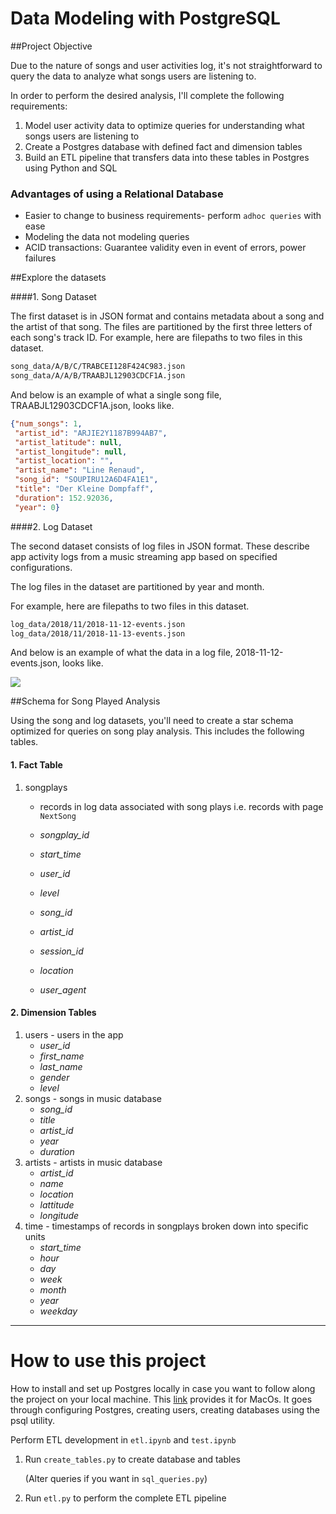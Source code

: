 # Data Modeling with PostgreSQL

##Project Objective

Due to the nature of songs and user activities log, it's not straightforward to query the data to analyze what songs users are listening to. 

In order to perform the desired analysis, I'll complete the following requirements:

1. Model user activity data to optimize queries for understanding what songs users are listening to
2. Create a Postgres database with defined fact and dimension tables
3. Build an ETL pipeline that transfers data into these tables in Postgres using Python and SQL



### Advantages of using a Relational Database

- Easier to change to business requirements- perform `adhoc queries` with ease
- Modeling the data not modeling queries
- ACID transactions: Guarantee validity even in event of errors, power failures



##Explore the datasets

####1. Song Dataset

The first dataset is in JSON format and contains metadata about a song and the artist of that song. The files are partitioned by the first three letters of each song's track ID. For example, here are filepaths to two files in this dataset.

```txt
song_data/A/B/C/TRABCEI128F424C983.json
song_data/A/A/B/TRAABJL12903CDCF1A.json
```

And below is an example of what a single song file, TRAABJL12903CDCF1A.json, looks like.

```json
{"num_songs": 1, 
 "artist_id": "ARJIE2Y1187B994AB7", 
 "artist_latitude": null, 
 "artist_longitude": null, 
 "artist_location": "", 
 "artist_name": "Line Renaud", 
 "song_id": "SOUPIRU12A6D4FA1E1", 
 "title": "Der Kleine Dompfaff", 
 "duration": 152.92036, 
 "year": 0}
```

####2. Log Dataset

The second dataset consists of log files in JSON format. These describe app activity logs from a music streaming app based on specified configurations.

The log files in the dataset are partitioned by year and month. 

For example, here are filepaths to two files in this dataset.

```txt
log_data/2018/11/2018-11-12-events.json
log_data/2018/11/2018-11-13-events.json
```

And below is an example of what the data in a log file, 2018-11-12-events.json, looks like.

![](https://ws4.sinaimg.cn/large/006tNc79ly1g1tnjyob18j316b0cltcm.jpg)



##Schema for Song Played Analysis

Using the song and log datasets, you'll need to create a star schema optimized for queries on song play analysis. This includes the following tables.

#### 1. Fact Table

1. songplays

   - records in log data associated with song plays i.e. records with page `NextSong`

   - *songplay_id*
   - *start_time*
   - *user_id*
   - *level*
   - *song_id*
   - *artist_id*
   - *session_id*
   - *location*
   - *user_agent*

#### 2. Dimension Tables

1. users - users in the app
   - *user_id*
   - *first_name*
   - *last_name*
   - *gender*
   - *level*
2. songs - songs in music database
   - *song_id*
   - *title*
   - *artist_id*
   - *year*
   - *duration*
3. artists - artists in music database
   - *artist_id*
   - *name*
   - *location*
   - *lattitude*
   - *longitude*
4. time - timestamps of records in songplays broken down into specific units
   - *start_time*
   - *hour*
   - *day*
   - *week*
   - *month*
   - *year*
   - *weekday*

---

# How to use this project

How to install and set up Postgres locally in case you want to follow along the project on your local machine. This [link](https://www.codementor.io/engineerapart/getting-started-with-postgresql-on-mac-osx-are8jcopb) provides it for MacOs. It goes through configuring Postgres, creating users, creating databases using the psql utility.

Perform ETL development in `etl.ipynb` and `test.ipynb`

1. Run `create_tables.py` to create database and tables 

   (Alter queries if you want in `sql_queries.py`)

2. Run `etl.py` to perform the complete ETL pipeline